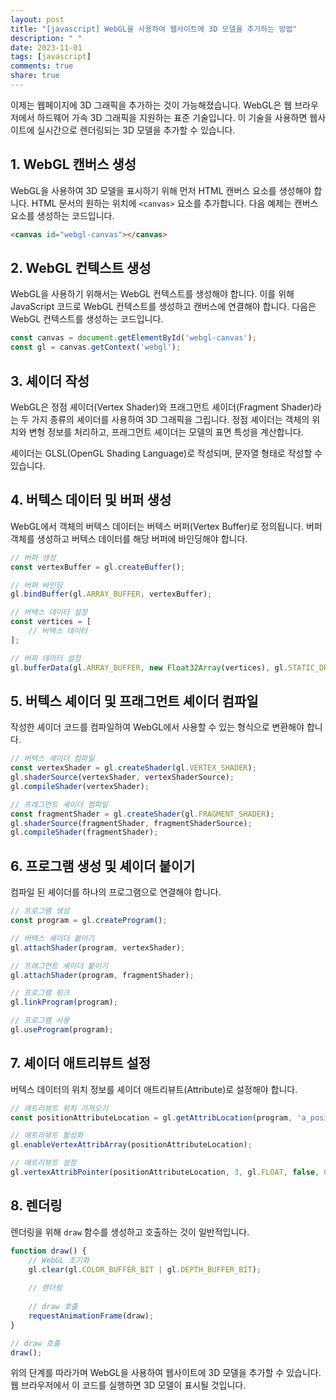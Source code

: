 ```yaml
---
layout: post
title: "[javascript] WebGL을 사용하여 웹사이트에 3D 모델을 추가하는 방법"
description: " "
date: 2023-11-01
tags: [javascript]
comments: true
share: true
---
```


이제는 웹페이지에 3D 그래픽을 추가하는 것이 가능해졌습니다. WebGL은 웹 브라우저에서 하드웨어 가속 3D 그래픽을 지원하는 표준 기술입니다. 이 기술을 사용하면 웹사이트에 실시간으로 렌더링되는 3D 모델을 추가할 수 있습니다.

## 1. WebGL 캔버스 생성

WebGL을 사용하여 3D 모델을 표시하기 위해 먼저 HTML 캔버스 요소를 생성해야 합니다. HTML 문서의 원하는 위치에 `<canvas>` 요소를 추가합니다. 다음 예제는 캔버스 요소를 생성하는 코드입니다.

```html
<canvas id="webgl-canvas"></canvas>
```

## 2. WebGL 컨텍스트 생성

WebGL을 사용하기 위해서는 WebGL 컨텍스트를 생성해야 합니다. 이를 위해 JavaScript 코드로 WebGL 컨텍스트를 생성하고 캔버스에 연결해야 합니다. 다음은 WebGL 컨텍스트를 생성하는 코드입니다.

```javascript
const canvas = document.getElementById('webgl-canvas');
const gl = canvas.getContext('webgl');
```

## 3. 셰이더 작성

WebGL은 정점 셰이더(Vertex Shader)와 프래그먼트 셰이더(Fragment Shader)라는 두 가지 종류의 셰이더를 사용하여 3D 그래픽을 그립니다. 정점 셰이더는 객체의 위치와 변형 정보를 처리하고, 프래그먼트 셰이더는 모델의 표면 특성을 계산합니다.

셰이더는 GLSL(OpenGL Shading Language)로 작성되며, 문자열 형태로 작성할 수 있습니다.

## 4. 버텍스 데이터 및 버퍼 생성

WebGL에서 객체의 버텍스 데이터는 버텍스 버퍼(Vertex Buffer)로 정의됩니다. 버퍼 객체를 생성하고 버텍스 데이터를 해당 버퍼에 바인딩해야 합니다.

```javascript
// 버퍼 생성
const vertexBuffer = gl.createBuffer();

// 버퍼 바인딩
gl.bindBuffer(gl.ARRAY_BUFFER, vertexBuffer);

// 버텍스 데이터 설정
const vertices = [
    // 버텍스 데이터
];

// 버퍼 데이터 설정
gl.bufferData(gl.ARRAY_BUFFER, new Float32Array(vertices), gl.STATIC_DRAW);
```

## 5. 버텍스 셰이더 및 프래그먼트 셰이더 컴파일

작성한 셰이더 코드를 컴파일하여 WebGL에서 사용할 수 있는 형식으로 변환해야 합니다.

```javascript
// 버텍스 셰이더 컴파일
const vertexShader = gl.createShader(gl.VERTEX_SHADER);
gl.shaderSource(vertexShader, vertexShaderSource);
gl.compileShader(vertexShader);

// 프래그먼트 셰이더 컴파일
const fragmentShader = gl.createShader(gl.FRAGMENT_SHADER);
gl.shaderSource(fragmentShader, fragmentShaderSource);
gl.compileShader(fragmentShader);
```

## 6. 프로그램 생성 및 셰이더 붙이기

컴파일 된 셰이더를 하나의 프로그램으로 연결해야 합니다.

```javascript
// 프로그램 생성
const program = gl.createProgram();

// 버텍스 셰이더 붙이기
gl.attachShader(program, vertexShader);

// 프래그먼트 셰이더 붙이기
gl.attachShader(program, fragmentShader);

// 프로그램 링크
gl.linkProgram(program);

// 프로그램 사용
gl.useProgram(program);
```

## 7. 셰이더 애트리뷰트 설정

버텍스 데이터의 위치 정보를 셰이더 애트리뷰트(Attribute)로 설정해야 합니다.

```javascript
// 애트리뷰트 위치 가져오기
const positionAttributeLocation = gl.getAttribLocation(program, 'a_position');

// 애트리뷰트 활성화
gl.enableVertexAttribArray(positionAttributeLocation);

// 애트리뷰트 설정
gl.vertexAttribPointer(positionAttributeLocation, 3, gl.FLOAT, false, 0, 0);
```

## 8. 렌더링

렌더링을 위해 `draw` 함수를 생성하고 호출하는 것이 일반적입니다.

```javascript
function draw() {
    // WebGL 초기화
    gl.clear(gl.COLOR_BUFFER_BIT | gl.DEPTH_BUFFER_BIT);
    
    // 렌더링
    
    // draw 호출
    requestAnimationFrame(draw);
}

// draw 호출
draw();
```

위의 단계를 따라가며 WebGL을 사용하여 웹사이트에 3D 모델을 추가할 수 있습니다. 웹 브라우저에서 이 코드를 실행하면 3D 모델이 표시될 것입니다.